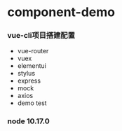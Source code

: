 # component-demo

### vue-cli项目搭建配置

- vue-router 
- vuex
- elementui
- stylus
- express
- mock
- axios
- demo test

### node 10.17.0
